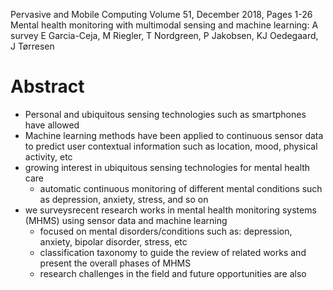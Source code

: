 Pervasive and Mobile Computing Volume 51, December 2018, Pages 1-26
Mental health monitoring with multimodal sensing and machine learning: A survey
E Garcia-Ceja, M Riegler, T Nordgreen, P Jakobsen, KJ  Oedegaard, J Tørresen

# Abstract

* Personal and ubiquitous sensing technologies such as smartphones have allowed
* Machine learning methods have been applied to continuous sensor data to
  predict user contextual information such as
  location, mood, physical activity, etc
* growing interest in ubiquitous sensing technologies for mental health care
  * automatic continuous monitoring of different mental conditions such as
    depression, anxiety, stress, and so on
* we surveysrecent research works in mental health monitoring systems (MHMS)
  using sensor data and machine learning
  * focused on mental disorders/conditions such as:
    depression, anxiety, bipolar disorder, stress, etc
  * classification taxonomy to guide the review of related works and present
    the overall phases of MHMS
  * research challenges in the field and future opportunities are also
